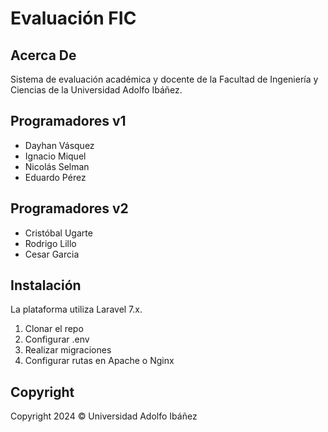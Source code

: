 # Evaluación FIC

## Acerca De

Sistema de evaluación académica y docente de la Facultad de Ingeniería y Ciencias de la Universidad Adolfo Ibáñez.

## Programadores v1

- Dayhan Vásquez
- Ignacio Miquel
- Nicolás Selman
- Eduardo Pérez

## Programadores v2
- Cristóbal Ugarte
- Rodrigo Lillo
- Cesar Garcia

## Instalación

La plataforma utiliza Laravel 7.x.

1. Clonar el repo
2. Configurar .env
3. Realizar migraciones
4. Configurar rutas en Apache o Nginx

## Copyright

Copyright 2024 © Universidad Adolfo Ibáñez
